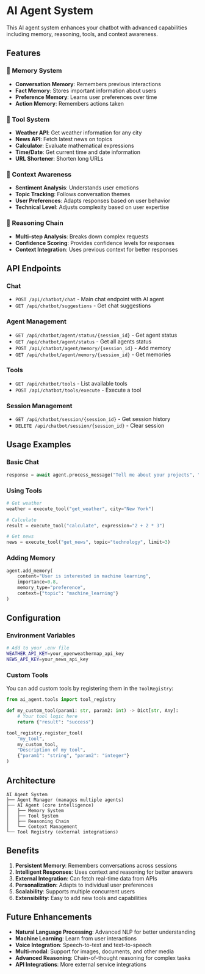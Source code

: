 # AI Agent System

This AI agent system enhances your chatbot with advanced capabilities including memory, reasoning, tools, and context awareness.

## Features

### 🧠 Memory System
- **Conversation Memory**: Remembers previous interactions
- **Fact Memory**: Stores important information about users
- **Preference Memory**: Learns user preferences over time
- **Action Memory**: Remembers actions taken

### 🔧 Tool System
- **Weather API**: Get weather information for any city
- **News API**: Fetch latest news on topics
- **Calculator**: Evaluate mathematical expressions
- **Time/Date**: Get current time and date information
- **URL Shortener**: Shorten long URLs

### 🎯 Context Awareness
- **Sentiment Analysis**: Understands user emotions
- **Topic Tracking**: Follows conversation themes
- **User Preferences**: Adapts responses based on user behavior
- **Technical Level**: Adjusts complexity based on user expertise

### 🤖 Reasoning Chain
- **Multi-step Analysis**: Breaks down complex requests
- **Confidence Scoring**: Provides confidence levels for responses
- **Context Integration**: Uses previous context for better responses

## API Endpoints

### Chat
- `POST /api/chatbot/chat` - Main chat endpoint with AI agent
- `GET /api/chatbot/suggestions` - Get chat suggestions

### Agent Management
- `GET /api/chatbot/agent/status/{session_id}` - Get agent status
- `GET /api/chatbot/agent/status` - Get all agents status
- `POST /api/chatbot/agent/memory/{session_id}` - Add memory
- `GET /api/chatbot/agent/memory/{session_id}` - Get memories

### Tools
- `GET /api/chatbot/tools` - List available tools
- `POST /api/chatbot/tools/execute` - Execute a tool

### Session Management
- `GET /api/chatbot/session/{session_id}` - Get session history
- `DELETE /api/chatbot/session/{session_id}` - Clear session

## Usage Examples

### Basic Chat
```python
response = await agent.process_message("Tell me about your projects", "user-session-123")
```

### Using Tools
```python
# Get weather
weather = execute_tool("get_weather", city="New York")

# Calculate
result = execute_tool("calculate", expression="2 + 2 * 3")

# Get news
news = execute_tool("get_news", topic="technology", limit=3)
```

### Adding Memory
```python
agent.add_memory(
    content="User is interested in machine learning",
    importance=0.8,
    memory_type="preference",
    context={"topic": "machine_learning"}
)
```

## Configuration

### Environment Variables
```bash
# Add to your .env file
WEATHER_API_KEY=your_openweathermap_api_key
NEWS_API_KEY=your_news_api_key
```

### Custom Tools
You can add custom tools by registering them in the `ToolRegistry`:

```python
from ai_agent.tools import tool_registry

def my_custom_tool(param1: str, param2: int) -> Dict[str, Any]:
    # Your tool logic here
    return {"result": "success"}

tool_registry.register_tool(
    "my_tool",
    my_custom_tool,
    "Description of my tool",
    {"param1": "string", "param2": "integer"}
)
```

## Architecture

```
AI Agent System
├── Agent Manager (manages multiple agents)
├── AI Agent (core intelligence)
│   ├── Memory System
│   ├── Tool System
│   ├── Reasoning Chain
│   └── Context Management
└── Tool Registry (external integrations)
```

## Benefits

1. **Persistent Memory**: Remembers conversations across sessions
2. **Intelligent Responses**: Uses context and reasoning for better answers
3. **External Integration**: Can fetch real-time data from APIs
4. **Personalization**: Adapts to individual user preferences
5. **Scalability**: Supports multiple concurrent users
6. **Extensibility**: Easy to add new tools and capabilities

## Future Enhancements

- **Natural Language Processing**: Advanced NLP for better understanding
- **Machine Learning**: Learn from user interactions
- **Voice Integration**: Speech-to-text and text-to-speech
- **Multi-modal**: Support for images, documents, and other media
- **Advanced Reasoning**: Chain-of-thought reasoning for complex tasks
- **API Integrations**: More external service integrations 